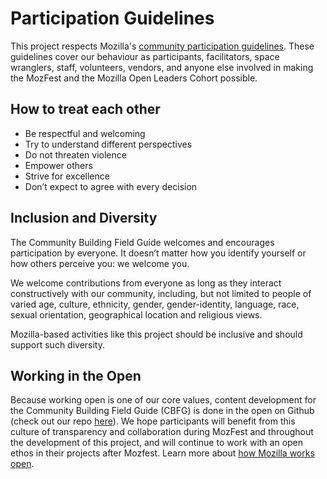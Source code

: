 # Participation Guidelines

This project respects Mozilla's [community participation guidelines](https://www.mozilla.org/en-US/about/governance/policies/participation/). These guidelines cover our behaviour as participants, facilitators, space wranglers, staff, volunteers, vendors, and anyone else involved in making the MozFest and the Mozilla Open Leaders Cohort possible.

## How to treat each other

* Be respectful and welcoming
* Try to understand different perspectives
* Do not threaten violence
* Empower others
* Strive for excellence
* Don’t expect to agree with every decision

## Inclusion and Diversity

The Community Building Field Guide welcomes and encourages participation by everyone. It doesn’t matter how you identify yourself or how others perceive you: we welcome you.

We welcome contributions from everyone as long as they interact constructively with our community, including, but not limited to people of varied age, culture, ethnicity, gender, gender-identity, language, race, sexual orientation, geographical location and religious views.

Mozilla-based activities like this project should be inclusive and should support such diversity.

## Working in the Open

Because working open is one of our core values, content development for the Community Building Field Guide (CBFG) is done in the open on Github (check out our repo [here](https://github.com/sproutfund/CBFG)). We hope participants will benefit from this culture of transparency and collaboration during MozFest and throughout the development of this project, and will continue to work with an open ethos in their projects after Mozfest. Learn more about [how Mozilla works open](https://wiki.mozilla.org/Working_open).

